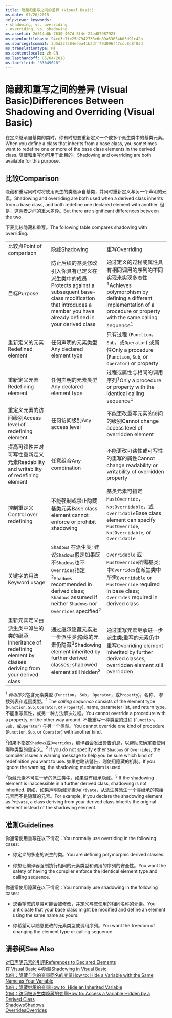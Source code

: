 ```yaml
---
title: 隐藏和重写之间的差异 (Visual Basic)
ms.date: 07/20/2015
helpviewer_keywords:
- shadowing, vs. overriding
- overriding, vs. shadowing
ms.assetid: 2d014a0b-7630-407d-8f4e-24bd87987923
ms.openlocfilehash: 94ce3e7fe25b7942730e6e89a53654b03d91c42b
ms.sourcegitcommit: 3d5d33f384eeba41b2dff79d096f47ccc8d8f03d
ms.translationtype: MT
ms.contentlocale: zh-CN
ms.lasthandoff: 05/04/2018
ms.locfileid: "33649628"
---
```

# <a name="differences-between-shadowing-and-overriding-visual-basic"></a><span data-ttu-id="392f8-102">隐藏和重写之间的差异 (Visual Basic)</span><span class="sxs-lookup"><span data-stu-id="392f8-102">Differences Between Shadowing and Overriding (Visual Basic)</span></span>
<span data-ttu-id="392f8-103">在定义继承自基类的类时，你有时想要重新定义一个或多个派生类中的基类元素。</span><span class="sxs-lookup"><span data-stu-id="392f8-103">When you define a class that inherits from a base class, you sometimes want to redefine one or more of the base class elements in the derived class.</span></span> <span data-ttu-id="392f8-104">隐藏和重写均可用于此目的。</span><span class="sxs-lookup"><span data-stu-id="392f8-104">Shadowing and overriding are both available for this purpose.</span></span>  
  
## <a name="comparison"></a><span data-ttu-id="392f8-105">比较</span><span class="sxs-lookup"><span data-stu-id="392f8-105">Comparison</span></span>  
 <span data-ttu-id="392f8-106">隐藏和重写同时时将使用派生的类继承自基类，并同时重新定义与另一个声明的元素。</span><span class="sxs-lookup"><span data-stu-id="392f8-106">Shadowing and overriding are both used when a derived class inherits from a base class, and both redefine one declared element with another.</span></span> <span data-ttu-id="392f8-107">但是，这两者之间的重大差异。</span><span class="sxs-lookup"><span data-stu-id="392f8-107">But there are significant differences between the two.</span></span>  
  
 <span data-ttu-id="392f8-108">下表比较隐藏和重写。</span><span class="sxs-lookup"><span data-stu-id="392f8-108">The following table compares shadowing with overriding.</span></span>  
  
||||  
|---|---|---|  
|<span data-ttu-id="392f8-109">比较点</span><span class="sxs-lookup"><span data-stu-id="392f8-109">Point of comparison</span></span>|<span data-ttu-id="392f8-110">隐藏</span><span class="sxs-lookup"><span data-stu-id="392f8-110">Shadowing</span></span>|<span data-ttu-id="392f8-111">重写</span><span class="sxs-lookup"><span data-stu-id="392f8-111">Overriding</span></span>|  
|<span data-ttu-id="392f8-112">目标</span><span class="sxs-lookup"><span data-stu-id="392f8-112">Purpose</span></span>|<span data-ttu-id="392f8-113">防止后续的基类修改引入你具有已定义在派生类中的成员</span><span class="sxs-lookup"><span data-stu-id="392f8-113">Protects against a subsequent base-class modification that introduces a member you have already defined in your derived class</span></span>|<span data-ttu-id="392f8-114">通过定义的过程或属性具有相同调用的序列的不同实现来实现多态性<sup>1</sup></span><span class="sxs-lookup"><span data-stu-id="392f8-114">Achieves polymorphism by defining a different implementation of a procedure or property with the same calling sequence<sup>1</sup></span></span>|  
|<span data-ttu-id="392f8-115">重新定义的元素</span><span class="sxs-lookup"><span data-stu-id="392f8-115">Redefined element</span></span>|<span data-ttu-id="392f8-116">任何声明的元素类型</span><span class="sxs-lookup"><span data-stu-id="392f8-116">Any declared element type</span></span>|<span data-ttu-id="392f8-117">只有过程 (`Function`， `Sub`，或`Operator`) 或属性</span><span class="sxs-lookup"><span data-stu-id="392f8-117">Only a procedure (`Function`, `Sub`, or `Operator`) or property</span></span>|  
|<span data-ttu-id="392f8-118">重新定义元素</span><span class="sxs-lookup"><span data-stu-id="392f8-118">Redefining element</span></span>|<span data-ttu-id="392f8-119">任何声明的元素类型</span><span class="sxs-lookup"><span data-stu-id="392f8-119">Any declared element type</span></span>|<span data-ttu-id="392f8-120">过程或属性与相同的调用序列<sup>1</sup></span><span class="sxs-lookup"><span data-stu-id="392f8-120">Only a procedure or property with the identical calling sequence<sup>1</sup></span></span>|  
|<span data-ttu-id="392f8-121">重定义元素的访问级别</span><span class="sxs-lookup"><span data-stu-id="392f8-121">Access level of redefining element</span></span>|<span data-ttu-id="392f8-122">任何访问级别</span><span class="sxs-lookup"><span data-stu-id="392f8-122">Any access level</span></span>|<span data-ttu-id="392f8-123">不能更改重写元素的访问的级别</span><span class="sxs-lookup"><span data-stu-id="392f8-123">Cannot change access level of overridden element</span></span>|  
|<span data-ttu-id="392f8-124">提高可读性并对可写性重新定义元素</span><span class="sxs-lookup"><span data-stu-id="392f8-124">Readability and writability of redefining element</span></span>|<span data-ttu-id="392f8-125">任意组合</span><span class="sxs-lookup"><span data-stu-id="392f8-125">Any combination</span></span>|<span data-ttu-id="392f8-126">不能更改可读性或可写性的重写的属性</span><span class="sxs-lookup"><span data-stu-id="392f8-126">Cannot change readability or writability of overridden property</span></span>|  
|<span data-ttu-id="392f8-127">控制重定义</span><span class="sxs-lookup"><span data-stu-id="392f8-127">Control over redefining</span></span>|<span data-ttu-id="392f8-128">不能强制或禁止隐藏基类元素</span><span class="sxs-lookup"><span data-stu-id="392f8-128">Base class element cannot enforce or prohibit shadowing</span></span>|<span data-ttu-id="392f8-129">基类元素可指定`MustOverride`， `NotOverridable`，或 `Overridable`</span><span class="sxs-lookup"><span data-stu-id="392f8-129">Base class element can specify `MustOverride`, `NotOverridable`, or `Overridable`</span></span>|  
|<span data-ttu-id="392f8-130">关键字的用法</span><span class="sxs-lookup"><span data-stu-id="392f8-130">Keyword usage</span></span>|<span data-ttu-id="392f8-131">`Shadows` 在派生类; 建议`Shadows`假定如果既不`Shadows`也不`Overrides`指定<sup>2</sup></span><span class="sxs-lookup"><span data-stu-id="392f8-131">`Shadows` recommended in derived class; `Shadows` assumed if neither `Shadows` nor `Overrides` specified<sup>2</sup></span></span>|<span data-ttu-id="392f8-132">`Overridable` 或`MustOverride`所需基类; 中`Overrides`在派生类中所需</span><span class="sxs-lookup"><span data-stu-id="392f8-132">`Overridable` or `MustOverride` required in base class; `Overrides` required in derived class</span></span>|  
|<span data-ttu-id="392f8-133">重新元素定义由派生类中派生的类的继承</span><span class="sxs-lookup"><span data-stu-id="392f8-133">Inheritance of redefining element by classes deriving from your derived class</span></span>|<span data-ttu-id="392f8-134">通过继承隐藏元素进一步派生类;隐藏的元素仍隐藏<sup>3</sup></span><span class="sxs-lookup"><span data-stu-id="392f8-134">Shadowing element inherited by further derived classes; shadowed element still hidden<sup>3</sup></span></span>|<span data-ttu-id="392f8-135">通过重写元素继承进一步派生类;重写的元素仍中重写</span><span class="sxs-lookup"><span data-stu-id="392f8-135">Overriding element inherited by further derived classes; overridden element still overridden</span></span>|  
  
 <span data-ttu-id="392f8-136"><sup>1</sup> *调用序列*包含元素类型 (`Function`， `Sub`， `Operator`，或`Property`)，名称、 参数列表和返回类型。</span><span class="sxs-lookup"><span data-stu-id="392f8-136"><sup>1</sup> The *calling sequence* consists of the element type (`Function`, `Sub`, `Operator`, or `Property`), name, parameter list, and return type.</span></span> <span data-ttu-id="392f8-137">不能重写属性，或另一种方法解决过程。</span><span class="sxs-lookup"><span data-stu-id="392f8-137">You cannot override a procedure with a property, or the other way around.</span></span> <span data-ttu-id="392f8-138">不能重写一种类型的过程 (`Function`， `Sub`，或`Operator`) 与另一个类型。</span><span class="sxs-lookup"><span data-stu-id="392f8-138">You cannot override one kind of procedure (`Function`, `Sub`, or `Operator`) with another kind.</span></span>  
  
 <span data-ttu-id="392f8-139"><sup>2</sup>如果不指定`Shadows`或`Overrides`，编译器会发出警告消息，以帮助您确定要使用哪种类型的重定义。</span><span class="sxs-lookup"><span data-stu-id="392f8-139"><sup>2</sup> If you do not specify either `Shadows` or `Overrides`, the compiler issues a warning message to help you be sure which kind of redefinition you want to use.</span></span> <span data-ttu-id="392f8-140">如果忽略该警告，则使用隐藏的机制。</span><span class="sxs-lookup"><span data-stu-id="392f8-140">If you ignore the warning, the shadowing mechanism is used.</span></span>  
  
 <span data-ttu-id="392f8-141"><sup>3</sup>隐藏元素不可进一步的派生类中，如果没有继承隐藏。</span><span class="sxs-lookup"><span data-stu-id="392f8-141"><sup>3</sup> If the shadowing element is inaccessible in a further derived class, shadowing is not inherited.</span></span> <span data-ttu-id="392f8-142">例如，如果声明隐藏元素为`Private`，从派生类派生一个类继承的原始元素而不是隐藏的元素。</span><span class="sxs-lookup"><span data-stu-id="392f8-142">For example, if you declare the shadowing element as `Private`, a class deriving from your derived class inherits the original element instead of the shadowing element.</span></span>  
  
## <a name="guidelines"></a><span data-ttu-id="392f8-143">准则</span><span class="sxs-lookup"><span data-stu-id="392f8-143">Guidelines</span></span>  
 <span data-ttu-id="392f8-144">你通常使用重写在以下情况：</span><span class="sxs-lookup"><span data-stu-id="392f8-144">You normally use overriding in the following cases:</span></span>  
  
-   <span data-ttu-id="392f8-145">你定义的多态的派生的类。</span><span class="sxs-lookup"><span data-stu-id="392f8-145">You are defining polymorphic derived classes.</span></span>  
  
-   <span data-ttu-id="392f8-146">你想让编译器强制执行相同的元素类型和调用的序列的安全性。</span><span class="sxs-lookup"><span data-stu-id="392f8-146">You want the safety of having the compiler enforce the identical element type and calling sequence.</span></span>  
  
 <span data-ttu-id="392f8-147">你通常使用隐藏在以下情况：</span><span class="sxs-lookup"><span data-stu-id="392f8-147">You normally use shadowing in the following cases:</span></span>  
  
-   <span data-ttu-id="392f8-148">您希望您的基类可能会被修改，并定义与您使用的相同名称的元素。</span><span class="sxs-lookup"><span data-stu-id="392f8-148">You anticipate that your base class might be modified and define an element using the same name as yours.</span></span>  
  
-   <span data-ttu-id="392f8-149">你希望可以随意更改的元素类型或调用序列。</span><span class="sxs-lookup"><span data-stu-id="392f8-149">You want the freedom of changing the element type or calling sequence.</span></span>  
  
## <a name="see-also"></a><span data-ttu-id="392f8-150">请参阅</span><span class="sxs-lookup"><span data-stu-id="392f8-150">See Also</span></span>  
 [<span data-ttu-id="392f8-151">对已声明元素的引用</span><span class="sxs-lookup"><span data-stu-id="392f8-151">References to Declared Elements</span></span>](../../../../visual-basic/programming-guide/language-features/declared-elements/references-to-declared-elements.md)  
 [<span data-ttu-id="392f8-152">在 Visual Basic 中隐藏</span><span class="sxs-lookup"><span data-stu-id="392f8-152">Shadowing in Visual Basic</span></span>](../../../../visual-basic/programming-guide/language-features/declared-elements/shadowing.md)  
 [<span data-ttu-id="392f8-153">如何：隐藏与你的变量同名的变量</span><span class="sxs-lookup"><span data-stu-id="392f8-153">How to: Hide a Variable with the Same Name as Your Variable</span></span>](../../../../visual-basic/programming-guide/language-features/declared-elements/how-to-hide-a-variable-with-the-same-name-as-your-variable.md)  
 [<span data-ttu-id="392f8-154">如何：隐藏继承的变量</span><span class="sxs-lookup"><span data-stu-id="392f8-154">How to: Hide an Inherited Variable</span></span>](../../../../visual-basic/programming-guide/language-features/declared-elements/how-to-hide-an-inherited-variable.md)  
 [<span data-ttu-id="392f8-155">如何：访问被派生类隐藏的变量</span><span class="sxs-lookup"><span data-stu-id="392f8-155">How to: Access a Variable Hidden by a Derived Class</span></span>](../../../../visual-basic/programming-guide/language-features/declared-elements/how-to-access-a-variable-hidden-by-a-derived-class.md)  
 [<span data-ttu-id="392f8-156">Shadows</span><span class="sxs-lookup"><span data-stu-id="392f8-156">Shadows</span></span>](../../../../visual-basic/language-reference/modifiers/shadows.md)  
 [<span data-ttu-id="392f8-157">Overrides</span><span class="sxs-lookup"><span data-stu-id="392f8-157">Overrides</span></span>](../../../../visual-basic/language-reference/modifiers/overrides.md)
